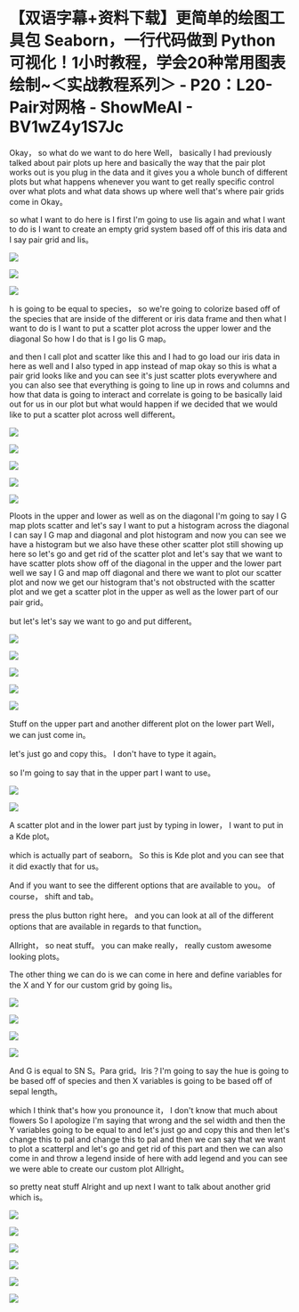 # 【双语字幕+资料下载】更简单的绘图工具包 Seaborn，一行代码做到 Python 可视化！1小时教程，学会20种常用图表绘制~＜实战教程系列＞ - P20：L20- Pair对网格 - ShowMeAI - BV1wZ4y1S7Jc

Okay， so what do we want to do here Well， basically I had previously talked about pair plots up here and basically the way that the pair plot works out is you plug in the data and it gives you a whole bunch of different plots but what happens whenever you want to get really specific control over what plots and what data shows up where well that's where pair grids come in Okay。

 so what I want to do here is I first I'm going to use Iis again and what I want to do is I want to create an empty grid system based off of this iris data and I say pair grid and Iis。



![](img/fac7241cd51289d163c52ef517203e4f_1.png)

![](img/fac7241cd51289d163c52ef517203e4f_2.png)

![](img/fac7241cd51289d163c52ef517203e4f_3.png)

h is going to be equal to species， so we're going to colorize based off of the species that are inside of the different or iris data frame and then what I want to do is I want to put a scatter plot across the upper lower and the diagonal So how I do that is I go Iis G map。

 and then I call plot and scatter like this and I had to go load our iris data in here as well and I also typed in app instead of map okay so this is what a pair grid looks like and you can see it's just scatter plots everywhere and you can also see that everything is going to line up in rows and columns and how that data is going to interact and correlate is going to be basically laid out for us in our plot but what would happen if we decided that we would like to put a scatter plot across well different。



![](img/fac7241cd51289d163c52ef517203e4f_5.png)

![](img/fac7241cd51289d163c52ef517203e4f_6.png)

![](img/fac7241cd51289d163c52ef517203e4f_7.png)

![](img/fac7241cd51289d163c52ef517203e4f_8.png)

![](img/fac7241cd51289d163c52ef517203e4f_9.png)

Ploots in the upper and lower as well as on the diagonal I'm going to say I G map plots scatter and let's say I want to put a histogram across the diagonal I can say I G map and diagonal and plot histogram and now you can see we have a histogram but we also have these other scatter plot still showing up here so let's go and get rid of the scatter plot and let's say that we want to have scatter plots show off of the diagonal in the upper and the lower part well we say I G and map off diagonal and there we want to plot our scatter plot and now we get our histogram that's not obstructed with the scatter plot and we get a scatter plot in the upper as well as the lower part of our pair grid。

 but let's let's say we want to go and put different。



![](img/fac7241cd51289d163c52ef517203e4f_11.png)

![](img/fac7241cd51289d163c52ef517203e4f_12.png)

![](img/fac7241cd51289d163c52ef517203e4f_13.png)

![](img/fac7241cd51289d163c52ef517203e4f_14.png)

![](img/fac7241cd51289d163c52ef517203e4f_15.png)

Stuff on the upper part and another different plot on the lower part Well， we can just come in。

 let's just go and copy this。 I don't have to type it again。

 so I'm going to say that in the upper part I want to use。



![](img/fac7241cd51289d163c52ef517203e4f_17.png)

![](img/fac7241cd51289d163c52ef517203e4f_18.png)

A scatter plot and in the lower part just by typing in lower， I want to put in a Kde plot。

 which is actually part of seaborn。 So this is Kde plot and you can see that it did exactly that for us。

 And if you want to see the different options that are available to you。 of course， shift and tab。

 press the plus button right here。 and you can look at all of the different options that are available in regards to that function。

 Allright， so neat stuff。 you can make really， really custom awesome looking plots。

 The other thing we can do is we can come in here and define variables for the X and Y for our custom grid by going Iis。



![](img/fac7241cd51289d163c52ef517203e4f_20.png)

![](img/fac7241cd51289d163c52ef517203e4f_21.png)

![](img/fac7241cd51289d163c52ef517203e4f_22.png)

![](img/fac7241cd51289d163c52ef517203e4f_23.png)

And G is equal to SN S。Para grid。Iris？I'm going to say the hue is going to be based off of species and then X variables is going to be based off of sepal length。

 which I think that's how you pronounce it， I don't know that much about flowers So I apologize I'm saying that wrong and the sel width and then the Y variables going to be equal to and let's just go and copy this and then let's change this to pal and change this to pal and then we can say that we want to plot a scatterpl and let's go and get rid of this part and then we can also come in and throw a legend inside of here with add legend and you can see we were able to create our custom plot Allright。

 so pretty neat stuff Alright and up next I want to talk about another grid which is。



![](img/fac7241cd51289d163c52ef517203e4f_25.png)

![](img/fac7241cd51289d163c52ef517203e4f_26.png)

![](img/fac7241cd51289d163c52ef517203e4f_27.png)

![](img/fac7241cd51289d163c52ef517203e4f_28.png)

![](img/fac7241cd51289d163c52ef517203e4f_29.png)

![](img/fac7241cd51289d163c52ef517203e4f_30.png)